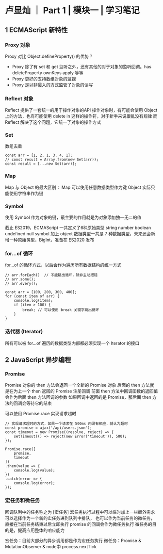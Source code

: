 # 卢显灿 ｜ Part 1 | 模块一 | 学习笔记


## 1 ECMAScript 新特性

### Proxy 对象
Proxy 对比 Object.defineProperty() 的优势？
- Proxy 除了有 set 和 get 监听之外，还有其他的对于对象的监听回调。has deleteProperty ownKeys apply 等等
- Proxy 更好的支持数组对象的监视
- Proxy 是以非侵入的方式监管了对象的读写


### Reflect 对象
Reflect 提供了一套统一的用于操作对象的API
操作对象时，有可能会使用 Object 上的方法，也有可能使用 delete in 这样的操作符，对于新手来说很乱没有规律
而 Reflect 解决了这个问题，它统一了对象的操作方式


### Set
数组去重

```
const arr = [1, 2, 1, 3, 4, 1];
// const result = Array.from(new Set(arr));
const result = [...new Set(arr)];
```


### Map
Map 与 Object 的最大区别：
Map 可以使用任意数据类型作为键
Object 实际只能使用字符串作为键


### Symbol
使用 Symbol 作为对象的键，最主要的作用就是为对象添加独一无二的值

截止 ES2019，ECMAScript 一共定义了6种原始类型
string number boolean undefined null symbol
加上 object 数据类型一共是 7 种数据类型，未来还会新增一种原始类型，BigInt，准备在 ES2020 发布


### for...of 循环
for...of 的循环方式，以后会作为遍历所有数据结构的统一方式

```
// arr.forEach()  // 不能跳出循环，除非主动报错
// arr.some();
// arr.every();

const arr = [100, 200, 300, 400];
for (const item of arr) {
    console.log(item);
    if (item > 100) {
        break; // 可以使用 break 关键字跳出循环
    }
}
```


### 迭代器 (Iterator)
所有可以被 for...of 遍历的数据类型内部都必须实现一个 Iterator 的接口


## 2 JavaScript 异步编程

### Promise
Promise 对象的 then 方法会返回一个全新的 Promise 对象
后面的 then 方法就是在为上一个 then 返回的 Promise 注册回调
前面 then 方法中回调函数的返回值会作为后面 then 方法回调的参数
如果回调中返回的是 Promise，那后面 then 方法的回调会等待它的结束


可以使用 Promise.race 实现请求超时
```
// 实现请求超时的方式，如果一个请求在 500ms 内没有相应，就认为超时
const promise = ajax('/api/users.json');
const timeout = new Promise((resolve, reject) => {
    setTimeout(() => reject(new Error('timeout')), 500);
});

Promise.race([
    promise,
    timeout
])
.then(value => {
    console.log(value);
})
.catch(error => {
    console.log(error);
});
```

### 宏任务和微任务
回调队列中的任务称之为 [宏任务]
宏任务执行过程中可以临时加上一些额外需求
可以选择作为一个新的宏任务进到队列中排队，
也可以作为当前任务的微任务，直接在当前任务结束过后立即执行
promise 的回调会作为微任务执行
微任务的目的是，提高应用整体的响应能力

宏任务：目前大部分的异步调用都是作为宏任务执行
微任务：Promise & MutationObserver & node中 process.nextTick